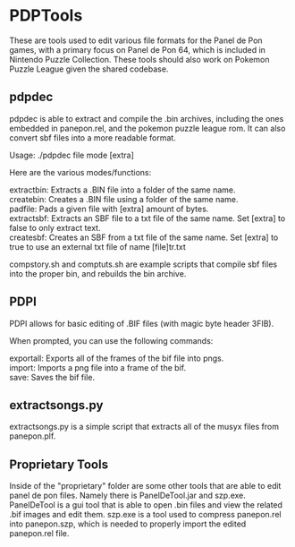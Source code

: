 # PDPTools

These are tools used to edit various file formats for the Panel de Pon games, with a primary focus on Panel de Pon 64, which is included in Nintendo Puzzle Collection. These tools should also work on Pokemon Puzzle League given the shared codebase.

## pdpdec

pdpdec is able to extract and compile the .bin archives, including the ones embedded in panepon.rel, and the pokemon puzzle league rom. It can also convert sbf files into a more readable format.

Usage: ./pdpdec file mode [extra] 

Here are the various modes/functions: 

extractbin: Extracts a .BIN file into a folder of the same name.  
createbin: Creates a .BIN file using a folder of the same name.  
padfile: Pads a given file with [extra] amount of bytes.  
extractsbf: Extracts an SBF file to a txt file of the same name. Set [extra] to false to only extract text.  
createsbf: Creates an SBF from a txt file of the same name. Set [extra] to true to use an external txt file of name [file]tr.txt 

compstory.sh and comptuts.sh are example scripts that compile sbf files into the proper bin, and rebuilds the bin archive.

## PDPI

PDPI allows for basic editing of .BIF files (with magic byte header 3FIB).

When prompted, you can use the following commands:

exportall: Exports all of the frames of the bif file into pngs.  
import: Imports a png file into a frame of the bif.  
save: Saves the bif file.  

## extractsongs.py

extractsongs.py is a simple script that extracts all of the musyx files from panepon.plf.

## Proprietary Tools

Inside of the "proprietary" folder are some other tools that are able to edit panel de pon files. Namely there is PanelDeTool.jar and szp.exe. PanelDeTool is a gui tool that is able to open .bin files and view the related .bif images and edit them. szp.exe is a tool used to compress panepon.rel into panepon.szp, which is needed to properly import the edited panepon.rel file.